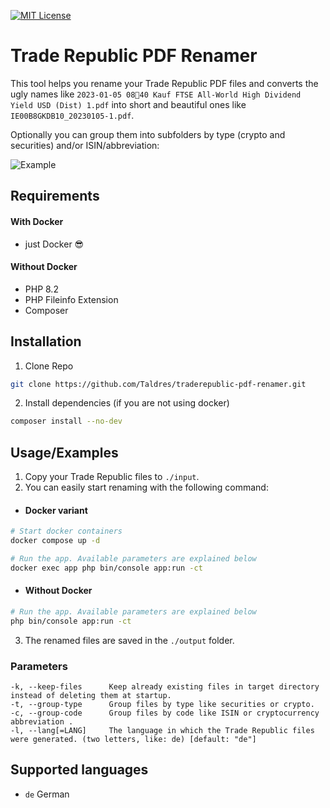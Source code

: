 [![MIT License](https://img.shields.io/badge/License-MIT-green.svg)](https://choosealicense.com/licenses/mit/)

# Trade Republic PDF Renamer

This tool helps you rename your Trade Republic PDF files and converts the ugly names like `2023-01-05 0840 Kauf FTSE All-World High Dividend Yield USD (Dist) 1.pdf` into short and beautiful ones like `IE00B8GKDB10_20230105-1.pdf`. 

Optionally you can group them into subfolders by type (crypto and securities) and/or ISIN/abbreviation:


![Example](https://taldres.dev/i/traderepublic_example.png)

## Requirements
#### With Docker
- just Docker 😎

#### Without Docker
- PHP 8.2
- PHP Fileinfo Extension
- Composer

## Installation

1. Clone Repo

```bash
git clone https://github.com/Taldres/traderepublic-pdf-renamer.git
```

2. Install dependencies (if you are not using docker)

```bash
composer install --no-dev
```

## Usage/Examples

1. Copy your Trade Republic files to `./input`.
2. You can easily start renaming with the following command:

- #### Docker variant
```bash
# Start docker containers
docker compose up -d

# Run the app. Available parameters are explained below
docker exec app php bin/console app:run -ct
```

- #### Without Docker
```bash
# Run the app. Available parameters are explained below
php bin/console app:run -ct
```

3. The renamed files are saved in the `./output` folder.

### Parameters

```
-k, --keep-files      Keep already existing files in target directory instead of deleting them at startup.
-t, --group-type      Group files by type like securities or crypto.
-c, --group-code      Group files by code like ISIN or cryptocurrency abbreviation .
-l, --lang[=LANG]     The language in which the Trade Republic files were generated. (two letters, like: de) [default: "de"]
```

## Supported languages

- `de` German
